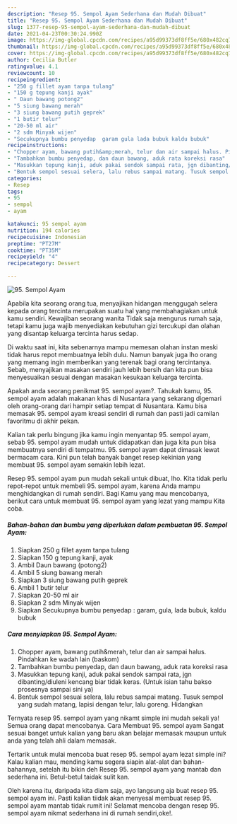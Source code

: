 ```yaml
---
description: "Resep 95. Sempol Ayam Sederhana dan Mudah Dibuat"
title: "Resep 95. Sempol Ayam Sederhana dan Mudah Dibuat"
slug: 1377-resep-95-sempol-ayam-sederhana-dan-mudah-dibuat
date: 2021-04-23T00:30:24.990Z
image: https://img-global.cpcdn.com/recipes/a95d99373df8ff5e/680x482cq70/95-sempol-ayam-foto-resep-utama.jpg
thumbnail: https://img-global.cpcdn.com/recipes/a95d99373df8ff5e/680x482cq70/95-sempol-ayam-foto-resep-utama.jpg
cover: https://img-global.cpcdn.com/recipes/a95d99373df8ff5e/680x482cq70/95-sempol-ayam-foto-resep-utama.jpg
author: Cecilia Butler
ratingvalue: 4.1
reviewcount: 10
recipeingredient:
- "250 g fillet ayam tanpa tulang"
- "150 g tepung kanji ayak"
- " Daun bawang potong2"
- "5 siung bawang merah"
- "3 siung bawang putih geprek"
- "1 butir telur"
- "20-50 ml air"
- "2 sdm Minyak wijen"
- "Secukupnya bumbu penyedap  garam gula lada bubuk kaldu bubuk"
recipeinstructions:
- "Chopper ayam, bawang putih&amp;merah, telur dan air sampai halus. Pindahkan ke wadah lain (baskom)"
- "Tambahkan bumbu penyedap, dan daun bawang, aduk rata koreksi rasa"
- "Masukkan tepung kanji, aduk pakai sendok sampai rata, jgn dibanting/diuleni kencang biar tidak keras. (Untuk isian tahu bakso prosesnya sampai sini ya)"
- "Bentuk sempol sesuai selera, lalu rebus sampai matang. Tusuk sempol yang sudah matang, lapisi dengan telur, lalu goreng. Hidangkan"
categories:
- Resep
tags:
- 95
- sempol
- ayam

katakunci: 95 sempol ayam 
nutrition: 194 calories
recipecuisine: Indonesian
preptime: "PT27M"
cooktime: "PT35M"
recipeyield: "4"
recipecategory: Dessert

---
```



![95. Sempol Ayam](https://img-global.cpcdn.com/recipes/a95d99373df8ff5e/680x482cq70/95-sempol-ayam-foto-resep-utama.jpg)

Apabila kita seorang orang tua, menyajikan hidangan menggugah selera kepada orang tercinta merupakan suatu hal yang membahagiakan untuk kamu sendiri. Kewajiban seorang  wanita Tidak saja mengurus rumah saja, tetapi kamu juga wajib menyediakan kebutuhan gizi tercukupi dan olahan yang disantap keluarga tercinta harus sedap.

Di waktu  saat ini, kita sebenarnya mampu memesan olahan instan meski tidak harus repot membuatnya lebih dulu. Namun banyak juga lho orang yang memang ingin memberikan yang terenak bagi orang tercintanya. Sebab, menyajikan masakan sendiri jauh lebih bersih dan kita pun bisa menyesuaikan sesuai dengan masakan kesukaan keluarga tercinta. 



Apakah anda seorang penikmat 95. sempol ayam?. Tahukah kamu, 95. sempol ayam adalah makanan khas di Nusantara yang sekarang digemari oleh orang-orang dari hampir setiap tempat di Nusantara. Kamu bisa memasak 95. sempol ayam kreasi sendiri di rumah dan pasti jadi camilan favoritmu di akhir pekan.

Kalian tak perlu bingung jika kamu ingin menyantap 95. sempol ayam, sebab 95. sempol ayam mudah untuk didapatkan dan juga kita pun bisa membuatnya sendiri di tempatmu. 95. sempol ayam dapat dimasak lewat bermacam cara. Kini pun telah banyak banget resep kekinian yang membuat 95. sempol ayam semakin lebih lezat.

Resep 95. sempol ayam pun mudah sekali untuk dibuat, lho. Kita tidak perlu repot-repot untuk membeli 95. sempol ayam, karena Anda mampu menghidangkan di rumah sendiri. Bagi Kamu yang mau mencobanya, berikut cara untuk membuat 95. sempol ayam yang lezat yang mampu Kita coba.

<!--inarticleads1-->

##### Bahan-bahan dan bumbu yang diperlukan dalam pembuatan 95. Sempol Ayam:

1. Siapkan 250 g fillet ayam tanpa tulang
1. Siapkan 150 g tepung kanji, ayak
1. Ambil  Daun bawang (potong2)
1. Ambil 5 siung bawang merah
1. Siapkan 3 siung bawang putih geprek
1. Ambil 1 butir telur
1. Siapkan 20-50 ml air
1. Siapkan 2 sdm Minyak wijen
1. Siapkan Secukupnya bumbu penyedap : garam, gula, lada bubuk, kaldu bubuk




<!--inarticleads2-->

##### Cara menyiapkan 95. Sempol Ayam:

1. Chopper ayam, bawang putih&amp;merah, telur dan air sampai halus. Pindahkan ke wadah lain (baskom)
1. Tambahkan bumbu penyedap, dan daun bawang, aduk rata koreksi rasa
1. Masukkan tepung kanji, aduk pakai sendok sampai rata, jgn dibanting/diuleni kencang biar tidak keras. (Untuk isian tahu bakso prosesnya sampai sini ya)
1. Bentuk sempol sesuai selera, lalu rebus sampai matang. Tusuk sempol yang sudah matang, lapisi dengan telur, lalu goreng. Hidangkan




Ternyata resep 95. sempol ayam yang nikamt simple ini mudah sekali ya! Semua orang dapat mencobanya. Cara Membuat 95. sempol ayam Sangat sesuai banget untuk kalian yang baru akan belajar memasak maupun untuk anda yang telah ahli dalam memasak.

Tertarik untuk mulai mencoba buat resep 95. sempol ayam lezat simple ini? Kalau kalian mau, mending kamu segera siapin alat-alat dan bahan-bahannya, setelah itu bikin deh Resep 95. sempol ayam yang mantab dan sederhana ini. Betul-betul taidak sulit kan. 

Oleh karena itu, daripada kita diam saja, ayo langsung aja buat resep 95. sempol ayam ini. Pasti kalian tiidak akan menyesal membuat resep 95. sempol ayam mantab tidak rumit ini! Selamat mencoba dengan resep 95. sempol ayam nikmat sederhana ini di rumah sendiri,oke!.

